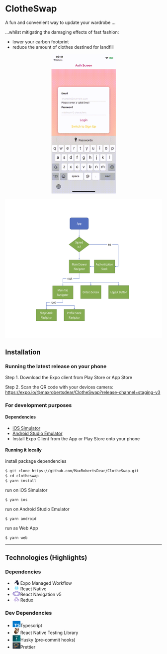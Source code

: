 # ClotheSwap

A fun and convenient way to update your wardrobe ...

 ...whilst mitigating the damaging effects of fast fashion:
- lower your carbon footprint
- reduce the amount of clothes destined for landfill

<p align='center'>
<a target="_blank"><img src="README-assets/demo2.gif" 
alt="Demo" width="207" height="448" alig /></a>
</p>

<p align='center'>
<img src="README-assets/NavFlow.png" 
alt="Demo" width="600" height="448" alig />
</p>


## Installation
### Running the latest release on your phone
Step 1. Download the Expo client from Play Store or App Store

Step 2. Scan the QR code with your devices camera: https://expo.io/@maxrobertsdear/ClotheSwap?release-channel=staging-v3

### For development purposes
#### Dependencies
- [iOS Simulator](https://docs.expo.io/workflow/ios-simulator/)
- [Android Studio Emulator](https://docs.expo.io/workflow/android-studio-emulator/)
- Install Expo Client from the App or Play Store onto your phone

#### Running it locally
install package dependencies
```shell
$ git clone https://github.com/MaxRobertsDear/ClotheSwap.git
$ cd clotheswap
$ yarn install
```
run on iOS Simulator
```shell
$ yarn ios
```
run on Android Studio Emulator
```shell
$ yarn android
```
run as Web App
```shell
$ yarn web
```

---

## Technologies (Highlights)
### Dependencies
- <img src="README-assets/expo.jpg" 
alt="Demo" width="25" height="15" alig />Expo Managed Workflow
- <img src="README-assets/react.png" 
alt="Demo" width="25" height="15" alig />React Native
- <img src="README-assets/reactnav.svg" 
alt="Demo" width="25" height="15" alig />React Navigation v5
- <img src="README-assets/redux.jpg" 
alt="Demo" width="25" height="15" alig />Redux
### Dev Dependencies
- <img src="README-assets/typescript.png" 
alt="Demo" width="25" height="20" alig />Typescript
- <img src="README-assets/reactnativetesting.jpeg" 
alt="Demo" width="25" height="20" alig />React Native Testing Library
- <img src="README-assets/husky.jpeg" 
alt="Demo" width="25" height="20" alig />Husky (pre-commit hooks)
- <img src="README-assets/prettier.png" 
alt="Demo" width="25" height="20" alig />Prettier

